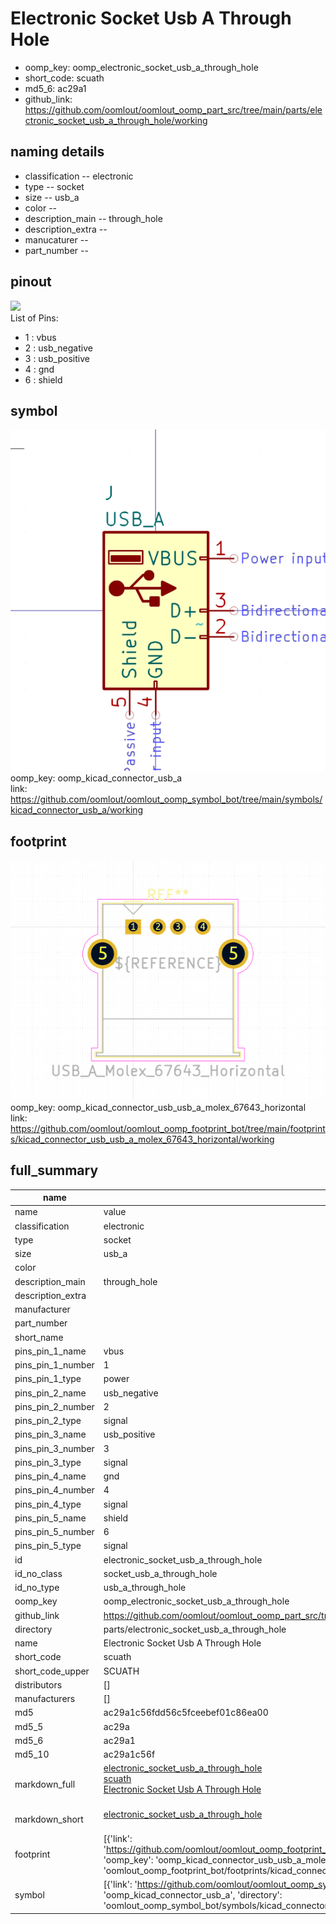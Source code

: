 # Electronic Socket Usb A Through Hole

  
* oomp_key: oomp_electronic_socket_usb_a_through_hole 
* short_code: scuath
* md5_6: ac29a1  
* github_link: https://github.com/oomlout/oomlout_oomp_part_src/tree/main/parts/electronic_socket_usb_a_through_hole/working  
## naming details
* classification -- electronic
* type -- socket
* size -- usb_a
* color -- 
* description_main -- through_hole
* description_extra -- 
* manucaturer -- 
* part_number -- 
## pinout
![](working_pinout_600.png)  
List of Pins:

* 1 : vbus
* 2 : usb_negative
* 3 : usb_positive
* 4 : gnd
* 6 : shield


## symbol

![](symbol/0/working/working_600.png)  
oomp_key: oomp_kicad_connector_usb_a  
link: https://github.com/oomlout/oomlout_oomp_symbol_bot/tree/main/symbols/kicad_connector_usb_a/working  

## footprint

![](footprint/0/working/working_600.png)  
oomp_key: oomp_kicad_connector_usb_usb_a_molex_67643_horizontal  
link: https://github.com/oomlout/oomlout_oomp_footprint_bot/tree/main/footprints/kicad_connector_usb_usb_a_molex_67643_horizontal/working  

## full_summary
| name | value | 
| --- | --- | 
| name | value | 
| classification | electronic | 
| type | socket | 
| size | usb_a | 
| color |  | 
| description_main | through_hole | 
| description_extra |  | 
| manufacturer |  | 
| part_number |  | 
| short_name |  | 
| pins_pin_1_name | vbus | 
| pins_pin_1_number | 1 | 
| pins_pin_1_type | power | 
| pins_pin_2_name | usb_negative | 
| pins_pin_2_number | 2 | 
| pins_pin_2_type | signal | 
| pins_pin_3_name | usb_positive | 
| pins_pin_3_number | 3 | 
| pins_pin_3_type | signal | 
| pins_pin_4_name | gnd | 
| pins_pin_4_number | 4 | 
| pins_pin_4_type | signal | 
| pins_pin_5_name | shield | 
| pins_pin_5_number | 6 | 
| pins_pin_5_type | signal | 
| id | electronic_socket_usb_a_through_hole | 
| id_no_class | socket_usb_a_through_hole | 
| id_no_type | usb_a_through_hole | 
| oomp_key | oomp_electronic_socket_usb_a_through_hole | 
| github_link | https://github.com/oomlout/oomlout_oomp_part_src/tree/main/parts/electronic_socket_usb_a_through_hole/working | 
| directory | parts/electronic_socket_usb_a_through_hole | 
| name | Electronic Socket Usb A Through Hole | 
| short_code | scuath | 
| short_code_upper | SCUATH | 
| distributors | [] | 
| manufacturers | [] | 
| md5 | ac29a1c56fdd56c5fceebef01c86ea00 | 
| md5_5 | ac29a | 
| md5_6 | ac29a1 | 
| md5_10 | ac29a1c56f | 
| markdown_full | [electronic_socket_usb_a_through_hole](https://github.com/oomlout/oomlout_oomp_part_src/tree/main/parts/electronic_socket_usb_a_through_hole/working)<br>[scuath](https://github.com/oomlout/oomlout_oomp_part_src/tree/main/parts/electronic_socket_usb_a_through_hole/working)<br>[Electronic Socket Usb A Through Hole](https://github.com/oomlout/oomlout_oomp_part_src/tree/main/parts/electronic_socket_usb_a_through_hole/working)<br><br> | 
| markdown_short | [electronic_socket_usb_a_through_hole](https://github.com/oomlout/oomlout_oomp_part_src/tree/main/parts/electronic_socket_usb_a_through_hole/working)<br><br> | 
| footprint | [{'link': 'https://github.com/oomlout/oomlout_oomp_footprint_bot/tree/main/foootprntss/kicad_connector_usb_usb_a_molex_67643_horizontal', 'oomp_key': 'oomp_kicad_connector_usb_usb_a_molex_67643_horizontal', 'directory': 'oomlout_oomp_footprint_bot/footprints/kicad_connector_usb_usb_a_molex_67643_horizontal//working/working.kicad_mod'}] | 
| symbol | [{'link': 'https://github.com/oomlout/oomlout_oomp_symbol_bot/tree/main/symbols/kicad_connector_usb_a', 'oomp_key': 'oomp_kicad_connector_usb_a', 'directory': 'oomlout_oomp_symbol_bot/symbols/kicad_connector_usb_a//working/working.kicad_sym'}] | 
